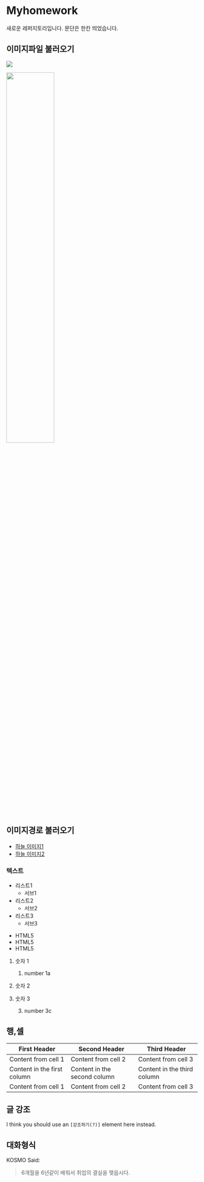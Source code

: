 # Myhomework

새로운 레퍼지토리입니다.
문단은 한칸 띄었습니다.


## 이미지파일 불러오기

![](https://www.pinterest.co.kr/pin/820288519603128183/)



<img src = "https://cafeptthumb-phinf.pstatic.net/MjAxOTExMDhfMjkw/MDAxNTczMTczNzc4OTMw.jCjEleXMLg0fSQYNlPP3GinTLCW_UOxh4070aLol4l0g.XQwKqXsKD5z-C9t7seTROk6tZrxqs6CwA_R3yrAa3sgg.JPEG/externalFile.jpg?type=w800"
width = "50%">

## 이미지경로 불러오기
- [하늘 이미지1](./secondfile.md)
- [하늘 이미지2](secondfile.md)


### 텍스트

  - 리스트1
     - 서브1
  - 리스트2
     - 서브2
  - 리스트3
     - 서브3

<ul>
    <li> HTML5 </li> 
    <li> HTML5 </li> 
    <li> HTML5 </li> 
</ul>


1. 숫자 1 
      1. number 1a

2. 숫자 2
3. 숫자 3
     
     3. number 3c


## 행,셀

First Header | Second Header | Third Header
------------ | ------------- | -------------
Content from cell 1 | Content from cell 2 | Content from cell 3
Content in the first column | Content in the second column | Content in the third column
Content from cell 1 | Content from cell 2 | Content from cell 3

## 글 강조

I think you should use an
`[강조하기(?)]` element here instead.

## 대화형식

KOSMO Said:

> 6개월을 6년같이 배워서
> 취업의 결실을 맺읍시다.





